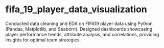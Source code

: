 # fifa_19_player_data_visualization
Conducted data cleaning and EDA on FIFA19 player data using Python (Pandas, Matplotlib, and Seaborn). Designed dashboards showcasing player performance trends, attribute analysis, and correlations, providing insights for optimal team strategies.
